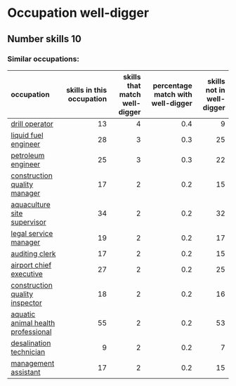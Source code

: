 # Occupation well-digger
## Number skills 10
### Similar occupations:
| occupation                                                                  |   skills in this occupation |   skills that match well-digger |   percentage match with well-digger |   skills not in well-digger |
|:----------------------------------------------------------------------------|----------------------------:|--------------------------------:|------------------------------------:|----------------------------:|
| [drill operator](drill_operator.md)                                         |                          13 |                               4 |                                 0.4 |                           9 |
| [liquid fuel engineer](liquid_fuel_engineer.md)                             |                          28 |                               3 |                                 0.3 |                          25 |
| [petroleum engineer](petroleum_engineer.md)                                 |                          25 |                               3 |                                 0.3 |                          22 |
| [construction quality manager](construction_quality_manager.md)             |                          17 |                               2 |                                 0.2 |                          15 |
| [aquaculture site supervisor](aquaculture_site_supervisor.md)               |                          34 |                               2 |                                 0.2 |                          32 |
| [legal service manager](legal_service_manager.md)                           |                          19 |                               2 |                                 0.2 |                          17 |
| [auditing clerk](auditing_clerk.md)                                         |                          17 |                               2 |                                 0.2 |                          15 |
| [airport chief executive](airport_chief_executive.md)                       |                          27 |                               2 |                                 0.2 |                          25 |
| [construction quality inspector](construction_quality_inspector.md)         |                          18 |                               2 |                                 0.2 |                          16 |
| [aquatic animal health professional](aquatic_animal_health_professional.md) |                          55 |                               2 |                                 0.2 |                          53 |
| [desalination technician](desalination_technician.md)                       |                           9 |                               2 |                                 0.2 |                           7 |
| [management assistant](management_assistant.md)                             |                          17 |                               2 |                                 0.2 |                          15 |
